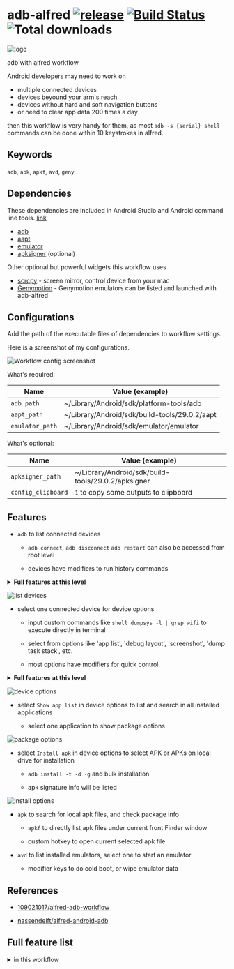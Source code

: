 # adb-alfred [![release](https://img.shields.io/github/release/zjn0505/adb-alfred.svg)](https://github.com/zjn0505/adb-alfred/releases/latest) [![Build Status][1]][2] ![Total downloads][3]

[1]: 
https://app.bitrise.io/app/48bd64d386f7c944/status.svg?token=5M-EP8LTG0wjJSKcqCoSew&branch=master "Bitrise build status icon"
[2]: https://app.bitrise.io/app/48bd64d386f7c944#/builds "Bitrise build page"
[3]: https://img.shields.io/github/downloads/zjn0505/adb-alfred/total.svg "Total downloads"
![logo](https://raw.githubusercontent.com/zjn0505/adb-alfred/master/art/adb%20alfred.png)

adb with alfred workflow

Android developers may need to work on 
  - multiple connected devices
  - devices beyound your arm's reach
  - devices without hard and soft navigation buttons
  - or need to clear app data 200 times a day
  
then this workflow is very handy for them, as most `adb -s {serial} shell` commands can be done within 10 keystrokes in alfred.

Keywords
----

`adb`, `apk`, `apkf`, `avd`, `geny`


Dependencies
----

These dependencies are included in Android Studio and Android command line tools. [link](https://developer.android.com/studio/#downloads)

- [adb](https://developer.android.com/studio/command-line/adb)
- [aapt](https://developer.android.com/studio/command-line/aapt2)
- [emulator](https://developer.android.com/studio/run/emulator-commandline)
- [apksigner](https://developer.android.com/studio/command-line/apksigner) (optional)

Other optional but powerful widgets this workflow uses

- [scrcpy](https://github.com/Genymobile/scrcpy)  - screen mirror, control device from your mac
- [Genymotion](https://www.genymotion.com/) - Genymotion emulators can be listed and launched with adb-alfred

Configurations
----

Add the path of the executable files of dependencies to workflow settings.

Here is a screenshot of my configurations.

![Workflow config screenshot](https://raw.githubusercontent.com/zjn0505/adb-alfred/master/art/configs.png)

What's required:

|Name|Value (example)|
|--|--|
|`adb_path`|~/Library/Android/sdk/platform-tools/adb|
|`aapt_path`|~/Library/Android/sdk/build-tools/29.0.2/aapt|
|`emulator_path`|~/Library/Android/sdk/emulator/emulator|

What's optional:

|Name|Value (example)|
|--|--|
|`apksigner_path`|~/Library/Android/sdk/build-tools/29.0.2/apksigner|
|`config_clipboard`|`1` to copy some outputs to clipboard|

Features
----
- `adb` to list connected devices

  - `adb connect`, `adb disconnect` `adb restart` can also be accessed from root level
  
  - devices have modifiers to run history commands
  
<details><summary> <b>Full features at this level</b> </summary>

|Feature|Trigger|
|:--|:--|
|Check all connected devices|`adb` or hotkey|
|Check ip address of connected device|`adb` + `cmd` (emulators and wireless connected devices excluded)|
|Copy device serial to clipboard|`adb` + `cmd` + `c`|
|Check device system info|`adb` + `option`|
|Re-run last used command on one device|`adb` + `ctrl`|
|Check history commands of one device|`adb` + `fn`|
|Check wireless connection history|`adb connect`|
|Clear wireless connection history|`adb connect` + `cmd`|
|Connect to device wirelessly|`adb connect {ip}:{port}`|
|Remove wireless connection history of one device|`adb connect` + `cmd` on device|
|Disconnect wireless devices|`adb disconnect`|

</details>

![list devices](https://raw.githubusercontent.com/zjn0505/adb-alfred/master/art/screenshot%2001%20list%20devices.png)

- select one connected device for device options

  - input custom commands like `shell dumpsys -l | grep wifi` to execute directly in terminal
  
  - select from options like 'app list', 'debug layout', 'screenshot', 'dump task stack', etc.
  
  - most options have modifiers for quick control.
  
<details><summary> <b>Full features at this level</b> </summary>

|Feature|Trigger|
|:--|:--|
|Custom command in terminal|input directly, e.g. `shell dumpsys -l \| grep wifi`|
|Custom command silently|input + `cmd`|
|Show history command|`Command history`|
|Clear history command|`Command history` + `cmd`|
|Show applications list|`Show apps list`|
|Select app to launch|`Show apps list` + `cmd`|
|Select app to uninstall|`Show apps list` + `option`|
|Select app to force stop|`Show apps list` + `ctrl`|
|Select app to clear data|`Show apps list` + `fn`|
|Select app to show app info|`Show apps list` + `shift`|
|Install apk or all apks in folder|`Install apk`|
|Take screenshot to clipboard|`Take screenshot`|
|Take screenshot to desktop|`Take screenshot` + `cmd`|
|Open settings|`Open settings`|
|Open developer tools|`Open settings` + `cmd`|
|Open WiFi settings|`Open settings` + `option`|
|Open application settings|`Open settings` + `ctrl`|
|Open date settings|`Open settings` + `fn`|
|Open accessibility settings|`Open settings` + `shift`|

</details>

![device options](https://github.com/zjn0505/adb-alfred/raw/master/art/screenshot%2002%20show%20device%20options.png)

- select `Show app list` in device options to list and search in all installed applications

  - select one application to show package options
  
![package options](https://raw.githubusercontent.com/zjn0505/adb-alfred/master/art/screenshot%2003%20show%20package%20options.png)

- select `Install apk` in device options to select APK or APKs on local drive for installation

  - `adb install -t -d -g` and bulk installation
  
  - apk signature info will be listed
  
![install options](https://raw.githubusercontent.com/zjn0505/adb-alfred/master/art/screenshot%2004%20show%20install%20options.png)

- `apk` to search for local apk files, and check package info

  - `apkf` to directly list apk files under current front Finder window

  - custom hotkey to open current selected apk file

- `avd` to list installed emulators, select one to start an emulator

  - modifier keys to do cold boot, or wipe emulator data
  
References
------
- [109021017/alfred-adb-workflow](https://github.com/109021017/alfred-adb-workflow)

- [nassendelft/alfred-android-adb](https://github.com/nassendelft/alfred-android-adb)

Full feature list
------

<details><summary> in this workflow  </summary>
  
  
  
|Function|Trigger|
|:--|:--|
|Check all connected devices|`adb` or hotkey|
|Check ip address of connected device|`adb` + `cmd` (emulators and wireless connected devices excluded)|
|Copy device serial to clipboard|`adb` + `cmd` + `c`|
|Check device system info|`adb` + `option`|
|Re-run last used command on one device|`adb` + `ctrl`|
|Check history commands of one device|`adb` + `fn`|
|Check wireless connection history|`adb connect`|
|Clear wireless connection history|`adb connect` + `cmd`|
|Connect to device wirelessly|`adb connect {ip}:{port}`|
|Remove wireless connection history of one device|`adb connect` + `cmd` on device|
|Disconnect wireless devices|`adb disconnect`|

    
  

</details>
